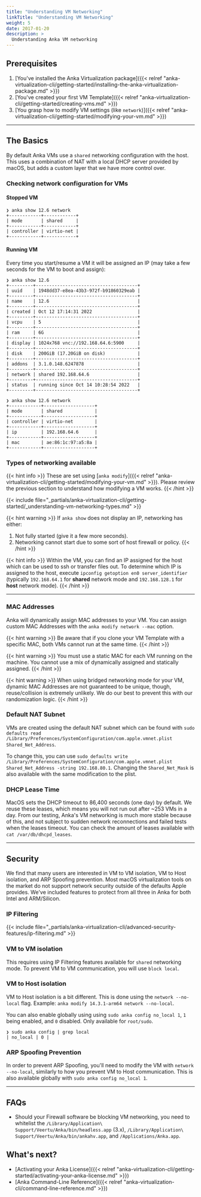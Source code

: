 ```yaml
---
title: "Understanding VM Networking"
linkTitle: "Understanding VM Networking"
weight: 5
date: 2017-01-20
description: >
  Understanding Anka VM networking
---
```


## Prerequisites

1. [You've installed the Anka Virtualization package]({{< relref "anka-virtualization-cli/getting-started/installing-the-anka-virtualization-package.md" >}})
2. [You've created your first VM Template]({{< relref "anka-virtualization-cli/getting-started/creating-vms.md" >}})
3. [You grasp how to modify VM settings (like `network`)]({{< relref "anka-virtualization-cli/getting-started/modifying-your-vm.md" >}})

---

## The Basics

By default Anka VMs use a `shared` networking configuration with the host. This uses a combination of NAT with a local DHCP server provided by macOS, but adds a custom layer that we have more control over.

### Checking network configuration for VMs

#### Stopped VM

```shell
❯ anka show 12.6 network
+------------+------------+
| mode       | shared     |
+------------+------------+
| controller | virtio-net |
+------------+------------+
```

#### Running VM

Every time you start/resume a VM it will be assigned an IP (may take a few seconds for the VM to boot and assign):

```shell
❯ anka show 12.6
+---------+--------------------------------------+
| uuid    | 1948dd37-e8ea-43b3-972f-b91860329eab |
+---------+--------------------------------------+
| name    | 12.6                                 |
+---------+--------------------------------------+
| created | Oct 12 17:14:31 2022                 |
+---------+--------------------------------------+
| vcpu    | 5                                    |
+---------+--------------------------------------+
| ram     | 6G                                   |
+---------+--------------------------------------+
| display | 1024x768 vnc://192.168.64.6:5900     |
+---------+--------------------------------------+
| disk    | 200GiB (17.20GiB on disk)            |
+---------+--------------------------------------+
| addons  | 3.1.0.148.6247878                    |
+---------+--------------------------------------+
| network | shared 192.168.64.6                  |
+---------+--------------------------------------+
| status  | running since Oct 14 10:28:54 2022   |
+---------+--------------------------------------+

❯ anka show 12.6 network
+------------+-------------------+
| mode       | shared            |
+------------+-------------------+
| controller | virtio-net        |
+------------+-------------------+
| ip         | 192.168.64.6      |
+------------+-------------------+
| mac        | ae:86:1c:97:a5:8a |
+------------+-------------------+
```

### Types of networking available

{{< hint info >}}
These are set using [`anka modify`]({{< relref "anka-virtualization-cli/getting-started/modifying-your-vm.md" >}}). Please review the previous section to understand how modifying a VM works.
{{< /hint >}}

{{< include file="_partials/anka-virtualization-cli/getting-started/_understanding-vm-networking-types.md" >}}

{{< hint warning >}}
If `anka show` does not display an IP, networking has either:
1. Not fully started (give it a few more seconds).
2. Networking cannot start due to some sort of host firewall or policy.
{{< /hint >}}

{{< hint info >}}
Within the VM, you can find an IP assigned for the host which can be used to ssh or transfer files out. To determine which IP is assigned to the host, execute `ipconfig getoption en0 server_identifier` (typically `192.168.64.1` for **shared** network mode and `192.168.128.1` for **host** network mode).
{{< /hint >}}

---

### MAC Addresses

Anka will dynamically assign MAC addresses to your VM. You can assign custom MAC Addresses with the `anka modify network --mac` option.

{{< hint warning >}}
Be aware that if you clone your VM Template with a specific MAC, both VMs cannot run at the same time.
{{< /hint >}}

{{< hint warning >}}
You must use a static MAC for each VM running on the machine. You cannot use a mix of dynamically assigned and statically assigned.
{{< /hint >}}


{{< hint warning >}}
When using bridged networking mode for your VM, dynamic MAC Addresses are not guaranteed to be unique, though, reuse/collision is extremely unlikely. We do our best to prevent this with our randomization logic.
{{< /hint >}}

### Default NAT Subnet

VMs are created using the default NAT subnet which can be found with `sudo defaults read /Library/Preferences/SystemConfiguration/com.apple.vmnet.plist Shared_Net_Address`.

To change this, you can use `sudo defaults write /Library/Preferences/SystemConfiguration/com.apple.vmnet.plist Shared_Net_Address -string 192.168.80.1`. Changing the `Shared_Net_Mask` is also available with the same modification to the plist.

### DHCP Lease Time

MacOS sets the DHCP timeout to 86,400 seconds (one day) by default. We reuse these leases, which means you will not run out after ~253 VMs in a day. From our testing, Anka's VM networking is much more stable because of this, and not subject to sudden network reconnections and failed tests when the leases timeout. You can check the amount of leases available with `cat /var/db/dhcpd_leases`.

<!-- In order to change this default TTL, you can use `sudo defaults write /Library/Preferences/SystemConfiguration/com.apple.InternetSharing.default.plist bootpd -dict DHCPLeaseTimeSecs -int 1200` (1200 = 20 minutes). -->

---

## Security

We find that many users are interested in VM to VM isolation, VM to Host isolation, and ARP Spoofing prevention. Most macOS virtualization tools on the market do not support network security outside of the defaults Apple provides. We've included features to protect from all three in Anka for both Intel and ARM/Silicon.

### IP Filtering

{{< include file="_partials/anka-virtualization-cli/advanced-security-features/ip-filtering.md" >}}


### VM to VM isolation

This requires using IP Filtering features available for `shared` networking mode. To prevent VM to VM communication, you will use `block local`.

### VM to Host isolation

VM to Host isolation is a bit different. This is done using the `network --no-local` flag. Example: `anka modify 14.3.1-arm64 network --no-local`.

You can also enable globally using using `sudo anka config no_local 1`, `1` being enabled, and `0` disabled. Only available for `root/sudo`.

```
❯ sudo anka config | grep local
| no_local | 0 |
```

### ARP Spoofing Prevention

In order to prevent ARP Spoofing, you'll need to modify the VM with `network --no-local`, similarly to how you prevent VM to Host communication. This is also available globally with `sudo anka config no_local 1`.

---

## FAQs

- Should your Firewall software be blocking VM networking, you need to whitelist the `/Library/Application\ Support/Veertu/Anka/bin/headless.app` (3.x), `/Library/Application\ Support/Veertu/Anka/bin/ankahv.app`, and `/Applications/Anka.app`.

## What's next?

- [Activating your Anka License]({{< relref "anka-virtualization-cli/getting-started/activating-your-anka-license.md" >}})
- [Anka Command-Line Reference]({{< relref "anka-virtualization-cli/command-line-reference.md" >}})
